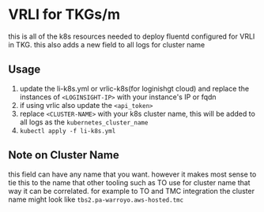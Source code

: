 # VRLI for TKGs/m

this is all of the k8s resources needed to deploy fluentd configured for VRLI in TKG. this also adds a new field to all logs for cluster name

## Usage

1. update the li-k8s.yml or vrlic-k8s(for loginishgt cloud) and replace the instances of `<LOGINSIGHT-IP>` with your instance's IP or fqdn
2. if using vrlic also update the `<api_token>`
3. replace `<CLUSTER-NAME>` with your k8s cluster name, this will be added to all logs as the `kubernetes_cluster_name`
4. `kubectl apply -f li-k8s.yml`


## Note on Cluster Name

this field can have any name that you want. however it makes most sense to tie this to the name that other tooling such as TO use for cluster name that way it can be correlated.  for example to TO and TMC integration the cluster name might look like `tbs2.pa-warroyo.aws-hosted.tmc`